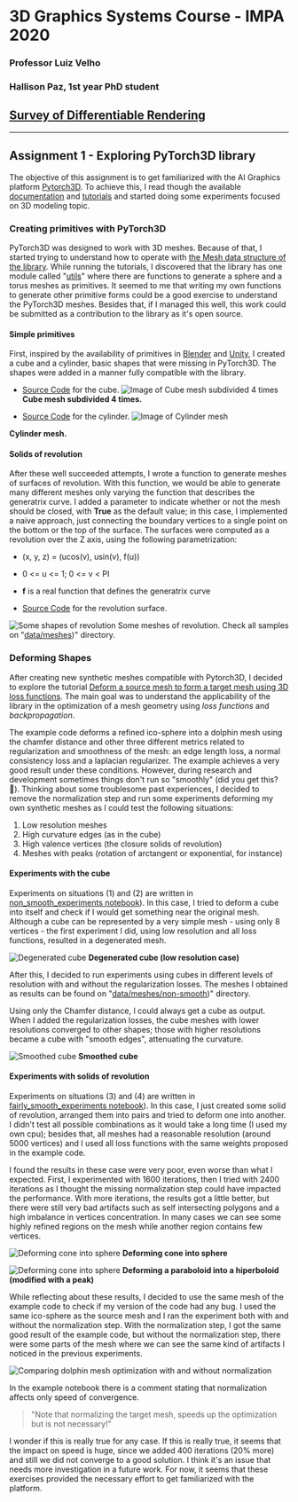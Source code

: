 # 3D Graphics Systems Course - IMPA 2020

### Professor Luiz Velho
### Hallison Paz, 1st year PhD student

## [Survey of Differentiable Rendering](differentiable-rendering.md)
---------

## Assignment 1 - Exploring PyTorch3D library

The objective of this assignment is to get familiarized with the AI Graphics platform [Pytorch3D](https://pytorch3d.org/). To achieve this, I read though the available [documentation](https://pytorch3d.org/docs/why_pytorch3d) and [tutorials](https://pytorch3d.org/tutorials) and started doing some experiments focused on 3D modeling topic.


### Creating primitives with PyTorch3D

PyTorch3D was designed to work with 3D meshes. Because of that, I started trying to understand how to operate with [the Mesh data structure of the library](https://pytorch3d.org/docs/batching). While running the tutorials, I discovered that the library has one module called "[utils](https://github.com/facebookresearch/pytorch3d/tree/master/pytorch3d/utils)" where there are functions to generate a sphere and a torus meshes as primitives. It seemed to me that writing my own functions to generate other primitive forms could be a good exercise to understand the PyTorch3D meshes. Besides that, if I managed this well, this  work could be submitted as a contribution to the library as it's open source.

####  Simple primitives

First, inspired by the availability of primitives in [Blender](https://docs.blender.org/manual/en/latest/modeling/meshes/primitives.html) and [Unity](https://docs.unity3d.com/Manual/PrimitiveObjects.html), I created a cube and a cylinder, basic shapes that were missing in PyTorch3D. The shapes were added in a manner fully compatible with the library.

* [Source Code](https://github.com/hallpaz/3dsystems20/blob/master/extensions_utils/cube.py) for the cube.
![Image of Cube mesh subdivided 4 times](img/cube-lv4.gif)
**Cube mesh subdivided 4 times.**

* [Source Code](https://github.com/hallpaz/3dsystems20/blob/master/extensions_utils/cylinder.py) for the cylinder.
![Image of Cylinder mesh](img/cylinder.gif)

**Cylinder mesh.**

####  Solids of revolution
After these well succeeded attempts, I wrote a function to generate meshes of surfaces of revolution. With this function, we would be able to generate many different meshes only varying the function that describes the generatrix curve. I added a parameter to indicate whether or not the mesh should be closed, with **True** as the default value; in this case, I implemented a naive approach, just connecting  the boundary vertices to a single point on the bottom or the top of the surface. The surfaces were computed as a revolution over the Z axis, using the following parametrization:

* (x, y, z) =  (ucos(v), usin(v), f(u))
* 0 <= u <= 1;  0 <= v < PI
* **f** is a real function that defines the generatrix curve

* [Source Code](https://github.com/hallpaz/3dsystems20/blob/master/extensions_utils/cylinder.py) for the revolution surface.

![Some shapes of revolution](img/rev_shapes.gif)
Some meshes of revolution. Check all samples on "[data/meshes](https://github.com/hallpaz/3dsystems20/tree/master/data/meshes))" directory.

### Deforming Shapes

After creating new synthetic meshes compatible with Pytorch3D, I decided to explore the tutorial [Deform a source mesh to form a target mesh using 3D loss functions](https://pytorch3d.org/tutorials/deform_source_mesh_to_target_mesh#Deform-a-source-mesh-to-form-a-target-mesh-using-3D-loss-functions). The main goal was to understand the applicability of the library in the optimization of a mesh geometry using *loss functions* and *backpropagation*. 

The example code deforms a refined ico-sphere into a dolphin mesh using the chamfer distance and other three different metrics related to regularization and smoothness of the mesh: an edge length loss, a normal consistency loss and a laplacian regularizer. The example achieves a very good result under these conditions. However, during research and development sometimes things don't run so "smoothly" (did you get this? 🥁). Thinking about some troublesome past experiences, I decided to remove the normalization step and run some experiments deforming my own synthetic meshes as I could test the following situations:

 1. Low resolution meshes
 2. High curvature edges (as in the cube)
 3. High valence vertices (the closure solids of revolution)
 4. Meshes with peaks (rotation of arctangent or exponential, for instance)

#### Experiments with the cube
Experiments on situations (1) and (2) are written in [non_smooth_experiments notebook](https://github.com/hallpaz/3dsystems20/blob/master/non_smooth_experiments.ipynb)). In this case, I tried to deform a cube into itself and check if I would get something near the original mesh. Although a cube can be represented by a very simple mesh - using only 8 vertices - the first experiment I did, using low resolution and all loss functions, resulted in a degenerated mesh. 

![Degenerated cube](img/degenerated-cube.gif)
**Degenerated cube (low resolution case)**

After this, I decided to run experiments using cubes in different levels of resolution with and without the regularization losses. The meshes I obtained as results can be found on "[data/meshes/non-smooth](https://github.com/hallpaz/3dsystems20/tree/master/data/meshes/non-smooth))" directory.

Using only the Chamfer distance, I could always get a cube as output. When I added the regularization losses, the cube meshes with lower resolutions converged to other shapes; those with higher resolutions became a cube with "smooth edges", attenuating the curvature.

![Smoothed cube](img/smoothed-opt-cube-lv3.png)
**Smoothed cube**

#### Experiments with solids of revolution

Experiments on situations (3) and (4) are written in [fairly_smooth_experiments notebook](https://github.com/hallpaz/3dsystems20/blob/master/fairly_smooth_experiments.ipynb)). In this case, I just created some solid of revolution, arranged them into pairs and tried to deform one into another. I didn't test all possible combinations as it would take a long time (I used my own cpu); besides that, all meshes had a reasonable resolution (around 5000 vertices) and I used all loss functions with the same weights proposed in the example code.

I found the results in these case were very poor, even worse than what I expected. First, I experimented with 1600 iterations, then I tried with 2400 iterations as I thought the missing normalization step could have impacted the performance. With more iterations, the results got a little better, but there were still very bad artifacts such as self intersecting polygons and a high imbalance in vertices concentration. In many cases we can see some highly refined regions on the mesh while another region contains few vertices.

![Deforming cone into sphere](img/cone_into_sphere.png)
**Deforming cone into sphere**

![Deforming cone into sphere](img/paraboloid-hiperboloid.jpeg)
**Deforming a paraboloid into a hiperboloid (modified with a peak)**

While reflecting about these results, I decided to use the same mesh of the example code to check if my version of the code had any bug. I used the same ico-sphere as the source mesh and I ran the experiment both with and without the normalization step. With the normalization step, I got the same good result of the example code, but without the normalization step, there were some parts of the mesh where we can see the same kind of artifacts I noticed in the previous experiments. 

![Comparing dolphin mesh optimization with and without normalization](img/dolphin-normalization.jpeg) 


In the example notebook there is a comment stating that normalization affects only speed of convergence.

> "Note that normalizing the target mesh, speeds up the optimization but is not necessary!"

I wonder if this is really true for any case. If this is really true, it seems that the impact on speed is huge, since we added 400 iterations (20% more) and still we did not converge to a good solution. I think it's an issue that needs more investigation in a future work. For now, it seems that these exercises provided the necessary effort to get familiarized with the platform.
<!--stackedit_data:
eyJoaXN0b3J5IjpbLTE0NjU4MjgzMTksLTE5NTAxNzI2OTEsLT
EyNTExOTkwNTMsOTI3MDExMjg0LC0xMjg0OTkwMzM0LDE3NDE0
MzE4MDUsLTExNzQyMzk1MzEsLTE0MzQ0MTA2MzQsLTU0MjQ4Nj
MxMSwtMTM4MTU3MDQzMSwxNDI2NDU2NjksLTE2MDUxNjExNDgs
LTE5Mzg1MzAzOTgsMTE5MjYwNTcxNV19
-->
